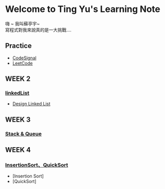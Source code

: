 # Welcome to Ting Yu's Learning Note
嗨 ~ 我叫蘇亭宇~           
寫程式對我來說真的是一大挑戰....

## Practice 
  * [CodeSignal](https://github.com/stopraining/LearningNote/tree/master/CodeSignal)
  * [LeetCode](https://github.com/stopraining/LearningNote/tree/master/LeetCode)

## WEEK 2
### [linkedList](https://github.com/stopraining/LearningNote/blob/master/intro/Linked%20List.md)
  * [Design Linked List](https://github.com/stopraining/LearningNote/blob/master/LeetCode/707Design%20Linked%20List.py)
 
## WEEK 3
### [Stack & Queue](https://github.com/stopraining/LearningNote/blob/master/intro/Stack%20%26%20Queue.md)

## WEEK 4
### [InsertionSort、QuickSort](https://github.com/stopraining/LearningNote/blob/master/intro/InsertionSort%E3%80%81QuickSort.md)
  * [Insertion Sort]
  * [QuickSort]
